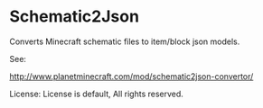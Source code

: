 # Schematic2Json
Converts Minecraft schematic files to item/block json models.

See: 

http://www.planetminecraft.com/mod/schematic2json-convertor/

License:
License is default, All rights reserved.
